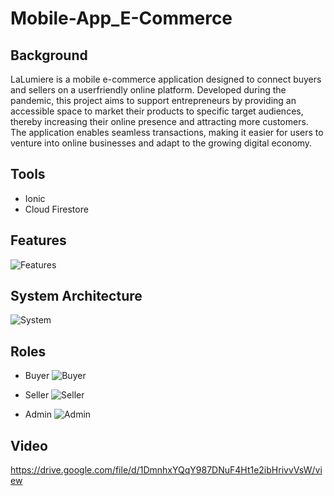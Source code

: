 # Mobile-App_E-Commerce

## Background
LaLumiere is a mobile e-commerce application designed to connect buyers and sellers on a userfriendly online platform. Developed during the pandemic, this project aims to support entrepreneurs by providing an accessible space to market their products to specific target audiences, thereby increasing their online presence and attracting more customers. The application enables seamless transactions, making it easier for users to venture into online businesses and adapt to the growing digital economy.

## Tools
- Ionic
- Cloud Firestore


## Features
![Features](https://github.com/user-attachments/assets/93b32eeb-b094-4bc3-95b8-ae2a263e6dd0)




## System Architecture
![System](https://github.com/user-attachments/assets/37a76556-2e4f-4936-a15b-20cdcdd2c046)




## Roles
- Buyer
  ![Buyer](https://github.com/user-attachments/assets/ee7865ac-2517-4d57-8d3f-7d4a20e20c5a)
  
- Seller
  ![Seller](https://github.com/user-attachments/assets/c1db3036-e409-4c24-a4c6-fdb80958632b)

- Admin
  ![Admin](https://github.com/user-attachments/assets/072c0159-509f-4735-8a03-8e4c1886aa28)



## Video
https://drive.google.com/file/d/1DmnhxYQqY987DNuF4Ht1e2ibHrivvVsW/view
